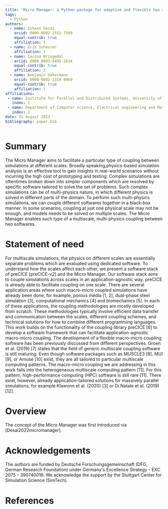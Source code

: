 ```yaml
---
title: 'Micro Manager: a Python package for adaptive and flexible two scale macro-micro coupling'
tags:
  - Python
authors:
  - name: Ishaan Desai
    orcid: 0000-0002-2552-7509
    equal-contrib: true
    affiliation: 1
  - name: Erik Scheurer
    affiliation: 1
  - name: Carina Bringedal
    orcid: 0000-0003-0495-2634
    equal-contrib: true
    affiliation: 2
  - name: Benjamin Uekermann
    orcid: 0000-0002-1314-9969
    equal-contrib: true
    affiliation: 1
affiliations:
 - name: Institute for Parallel and Distributed Systems, University of Stuttgart, Germany
   index: 1
 - name: Department of Computer science, Electrical engineering and Mathematical sciences, Western Norway University of Applied Sciences, Norway
   index: 2
date: 31 August 2023
bibliography: paper.bib
---
```


# Summary

The Micro Manager aims to facilitate a particular type of coupling between simulations at different scales. Broadly speaking,physics-based simulation analysis is an effective tool to gain insights in real-world scenarios without incurring the high cost of prototyping and testing.
Complex simulations are oftentimes broken down into simpler components which are resolved by specific software tailored to solve the set of problems.
Such complex simulations can be of multi-physics nature, in which different physics is solved in different parts of the domain.
To perform such multi-physics simulations, we can couple different softwares together in a black-box manner. In some scenarios, coupling at just one physical scale may not be enough, and models needs to be solved on multiple scales. The Micro Manager enables such type of a multiscale, multi-physics coupling between two softwares.

# Statement of need

For multiscale simulations, the physics on different scales are essentially separate problems which are evaluated using dedicated software. To understand how the scales affect each other, we present a software stack of preCICE [preCICE-v2] and the Micro Manager. Our software stack aims to couple simulations across scales in an application-agnostic way. preCICE is already able to facilitate coupling on one scale. There are several application areas where such macro-micro coupled simulations have already been done, for example, porous media [1, 2], dual-phase steel simulation [3], computational mechanics [4] and biomechanics [5]. In each of these applications, the coupling methodologies are mostly developed from scratch. These methodologies typically involve efficient data transfer and communication between the scales, different coupling schemes, and technical solutions for how to combine different programming languages. This work builds on the functionality of the coupling library preCICE [6] to develop a software framework that can facilitate application-agnostic macro-micro coupling. The development of a flexible macro-micro coupling software has been previously discussed
from different perspectives. Groen et al. (2019) [7] states that the field of generic multiscale
coupling software is still maturing. Even though software packages such as MUSCLE3 [8],
MUI [9], or Amuse [10] exist, they are all tailored to particular multiscale computing patterns.
The macro-micro coupling we are addressing in this work falls into the heterogeneous multiscale
computing pattern [11]. For this pattern, high-performance computing (HPC) software is still
rare [11]. There exist, however, already application-tailored solutions for massively parallel
simulations, for example Klawonn et al. (2020) [3] or Di Natale et al. (2019) [12].


# Overview

The concept of the Micro Manager was first introduced via [Desai2022micromanager].

# Acknowledgements

The authors are funded by Deutsche Forschungsgemeinschaft (DFG, German Research Foundation) under Germany's Excellence Strategy - EXC 2075 – 390740016. We acknowledge the support by the Stuttgart Center for Simulation Science (SimTech).

# References

